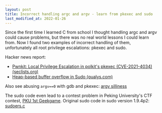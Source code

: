 ```yaml
---
layout: post
title: Incorrect handling argc and argv - learn from pkexec and sudo
last_modified_at: 2022-01-26
---
```

<!-- This Source Code Form is subject to the terms of the Mozilla Public
   - License, v. 2.0. If a copy of the MPL was not distributed with this
   - file, You can obtain one at https://mozilla.org/MPL/2.0/. -->
Since the first time I learned C from school I thought handling argc and argv could cause problems, but there was no real world lessons I could learn from. Now I found two examples of incorrect handling of them, unfortunately all root privilege escalations: pkexec and sudo.

Hacker news report:
* [Pwnkit: Local Privilege Escalation in polkit's pkexec (CVE-2021-4034) (seclists.org)](https://news.ycombinator.com/item?id=30077271)
* [Heap-based buffer overflow in Sudo (qualys.com)](https://news.ycombinator.com/item?id=25919235)

Also see abusing `argv==0` with gdb and pkexec: [argv silliness](https://ryiron.wordpress.com/2013/12/16/argv-silliness/)

The sudo code even lead to a contest problem in Peking University's CTF contest, [PKU 1st Geekgame](https://github.com/PKU-GeekGame/geekgame-1st/tree/master/writeups/lrh#%E5%AD%97%E7%AC%A6%E4%B8%B2%E8%BD%AC%E4%B9%89). Original sudo code in sudo version 1.9.4p2: [sudoers.c](https://github.com/sudo-project/sudo/blob/741cf082a358120dcbbe1005bd794bad157e4e10/plugins/sudoers/sudoers.c#L971-L975)
